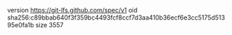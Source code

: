 version https://git-lfs.github.com/spec/v1
oid sha256:c89bbab640f3f359bc4493fcf8ccf7d3aa410b36ecf6e3cc5175d51395e0fa1b
size 3557

